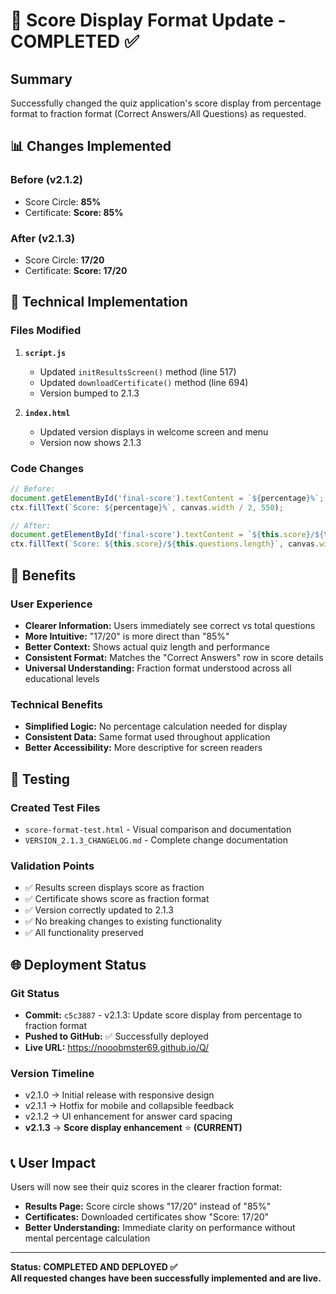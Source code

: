 # 🎯 Score Display Format Update - COMPLETED ✅

## Summary
Successfully changed the quiz application's score display from percentage format to fraction format (Correct Answers/All Questions) as requested.

## 📊 Changes Implemented

### Before (v2.1.2)
- Score Circle: **85%**
- Certificate: **Score: 85%**

### After (v2.1.3)
- Score Circle: **17/20**
- Certificate: **Score: 17/20**

## 🔧 Technical Implementation

### Files Modified
1. **`script.js`**
   - Updated `initResultsScreen()` method (line 517)
   - Updated `downloadCertificate()` method (line 694)
   - Version bumped to 2.1.3

2. **`index.html`**
   - Updated version displays in welcome screen and menu
   - Version now shows 2.1.3

### Code Changes
```javascript
// Before:
document.getElementById('final-score').textContent = `${percentage}%`;
ctx.fillText(`Score: ${percentage}%`, canvas.width / 2, 550);

// After:
document.getElementById('final-score').textContent = `${this.score}/${totalQuestions}`;
ctx.fillText(`Score: ${this.score}/${this.questions.length}`, canvas.width / 2, 550);
```

## 🚀 Benefits

### User Experience
- **Clearer Information:** Users immediately see correct vs total questions
- **More Intuitive:** "17/20" is more direct than "85%"
- **Better Context:** Shows actual quiz length and performance
- **Consistent Format:** Matches the "Correct Answers" row in score details
- **Universal Understanding:** Fraction format understood across all educational levels

### Technical Benefits
- **Simplified Logic:** No percentage calculation needed for display
- **Consistent Data:** Same format used throughout application
- **Better Accessibility:** More descriptive for screen readers

## 🧪 Testing

### Created Test Files
- `score-format-test.html` - Visual comparison and documentation
- `VERSION_2.1.3_CHANGELOG.md` - Complete change documentation

### Validation Points
- ✅ Results screen displays score as fraction
- ✅ Certificate shows score as fraction format  
- ✅ Version correctly updated to 2.1.3
- ✅ No breaking changes to existing functionality
- ✅ All functionality preserved

## 🌐 Deployment Status

### Git Status
- **Commit:** `c5c3887` - v2.1.3: Update score display from percentage to fraction format
- **Pushed to GitHub:** ✅ Successfully deployed
- **Live URL:** https://nooobmster69.github.io/Q/

### Version Timeline
- v2.1.0 → Initial release with responsive design
- v2.1.1 → Hotfix for mobile and collapsible feedback
- v2.1.2 → UI enhancement for answer card spacing
- **v2.1.3** → **Score display enhancement** ⭐ **(CURRENT)**

## 📞 User Impact
Users will now see their quiz scores in the clearer fraction format:
- **Results Page:** Score circle shows "17/20" instead of "85%"
- **Certificates:** Downloaded certificates show "Score: 17/20"
- **Better Understanding:** Immediate clarity on performance without mental percentage calculation

---

**Status: COMPLETED AND DEPLOYED ✅**  
**All requested changes have been successfully implemented and are live.**
